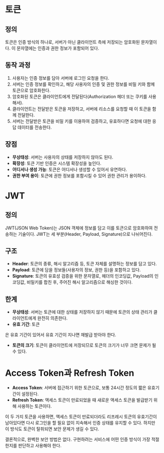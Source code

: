 # 토큰

## 정의

토큰은 인증 방식의 하나로, 서버가 아닌 클라이언트 측에 저장되는 암호화된 문자열이다. 이 문자열에는 인증과 권한 정보가 포함되어 있다.

## 동작 과정

1. 사용자는 인증 정보를 담아 서버에 로그인 요청을 한다.
2. 서버는 인증 정보를 확인하고, 해당 사용자의 인증 및 권한 정보를 비밀 키와 함께 토큰으로 암호화한다.
3. 암호화된 토큰은 클라이언트에게 전달된다(Authorization 헤더 또는 쿠키를 사용해서).
4. 클라이언트는 전달받은 토큰을 저장하고, 서버에 리소스를 요청할 때 이 토큰을 함께 전달한다.
5. 서버는 전달받은 토큰을 비밀 키를 이용하여 검증하고, 유효하다면 요청에 대한 응답 데이터를 전송한다.

## 장점

- **무상태성**: 서버는 사용자의 상태를 저장하지 않아도 된다.
- **확장성**: 토큰 기반 인증은 시스템 확장성을 높인다.
- **어디서나 생성 가능**: 토큰은 어디서나 생성할 수 있어서 유연하다.
- **권한 부여 용이**: 토큰에 권한 정보를 포함시킬 수 있어 권한 관리가 용이하다.

# JWT

## 정의

JWT(JSON Web Token)는 JSON 객체에 정보를 담고 이를 토큰으로 암호화하여 전송하는 기술이다. JWT는 세 부분(Header, Payload, Signature)으로 나뉘어진다.

## 구조

- **Header**: 토큰의 종류, 해시 알고리즘 등, 토큰 자체를 설명하는 정보를 담고 있다.
- **Payload**: 토큰에 담을 정보들(사용자의 정보, 권한 등)을 포함하고 있다.
- **Signature**: 토큰의 유효성 검증을 위한 문자열로, 헤더의 인코딩값, Payload의 인코딩값, 비밀키를 합친 후, 주어진 해시 알고리즘으로 해싱한 것이다.

## 한계

- **무상태성**: 서버는 토큰에 대한 상태를 저장하지 않기 때문에 토큰의 상태 관리가 클라이언트에게 완전히 의존한다.
- **유효 기간**: 토큰

은 유효 기간이 있어서 유효 기간이 지나면 재발급 받아야 한다.

- **토큰의 크기**: 토큰이 클라이언트에 저장되므로 토큰의 크기가 너무 크면 문제가 될 수 있다.

# Access Token과 Refresh Token

- **Access Token**: 서버에 접근하기 위한 토큰으로, 보통 24시간 정도의 짧은 유효기간이 설정된다.
- **Refresh Token**: 액세스 토큰이 만료되었을 때 새로운 액세스 토큰을 발급받기 위해 사용하는 토큰이다.

이 두 가지 토큰을 사용하면, 액세스 토큰이 만료되더라도 리프레시 토큰의 유효기간이 남아있다면 다시 로그인을 할 필요 없이 지속해서 인증 상태를 유지할 수 있다. 하지만 이 방식도 토큰이 탈취되면 보안 문제가 생길 수 있다.

결론적으로, 완벽한 보안 방법은 없다. 구현하려는 서비스에 어떤 인증 방식이 가장 적절한지를 판단하고 사용해야 한다.
